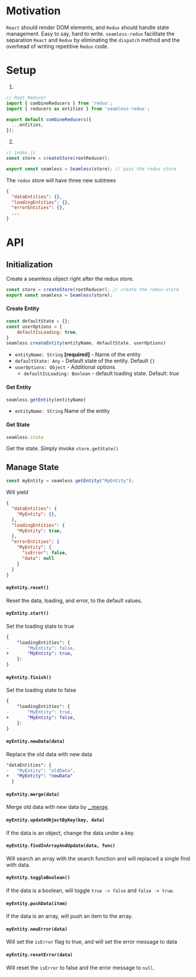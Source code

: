 # Motivation
`React` should render DOM elements, and `Redux` should handle state management.
Easy to say, hard to write.
`seamless-redux` facilitate the separation `React` and `Redux` by eliminating the `dispatch` method and the overhead of writing repetitive `Redux` code.

# Setup 
1.
```javascript
// Root Reducer
import { combineReducers } from 'redux';
import { reducers as entities } from 'seamless-redux';

export default combineReducers({
  ...entities,
});
````
2.
```javascript
// index.js
const store = createStore(rootReducer);

export const seamless = Seamless(store); // pass the redux store
```

The `redux` store will have three new subtrees
```json
{
  "dataEntities": {},
  "loadingEntities": {},
  "errorEntities": {},
  ...
}
```

# API
## Initialization
Create a seamless object right after the redux store.
```javascript
const store = createStore(rootReducer); // create the redux-store
export const seamless = Seamless(store);
```

#### Create Entity

```javascript
const defaultState = {};
const userOptions = {
	defaultIsLoading: true,
}
seamless.createEntity(entityName, defaultState, userOptions)
```
* `entityName: String` **[required]**  - Name of the entity
* `defaultState: Any` - Default state of the entity. Default `{}`
* `userOptions: Object` - Additional options
    - `defaultIsLoading: Boolean` - default loading state. Default: *true*

#### Get Entity
```javascript
seamless.getEntity(entityName)
```
* `entityName: String` Name of the entity

#### Get State
```javascript
seamless.state  
```
Get the state. Simply invoke `store.getState()`

## Manage State
```javascript
const myEntity = seamless.getEntity("MyEntity");
```
Will yield
```json
{
  "dataEntities": {
    "MyEntity": {},
  },
  "loadingEntities": {
    "MyEntity": true,
  },
  "errorEntities": {
    "MyEntity": {
      "isError": false,
      "data": null
    }
  }
}
```

#### `myEntity.reset()`
Reset the data, loading, and error, to the default values.

#### `myEntity.start()`
Set the loading state to true
```diff
{
    "loadingEntities": {
-       "MyEntity": false,
+       "MyEntity": true,
    }: 
}
```

#### `myEntity.finish()`
Set the loading state to false
```diff
{
    "loadingEntities": {
-       "MyEntity": true,
+      	"MyEntity": false,
    }: 
}
```

#### `myEntity.newData(data)`
Replace the old data with new data
```diff
"dataEntities": {
-	"MyEntity": "oldData",
+	"MyEntity": "newData"	
  }
```

#### `myEntity.merge(data)`
Merge old data with new data by [_.merge](https://lodash.com/docs/4.17.15#merge).

#### `myEntity.updateObjectByKey(key, data)`
If the data is an object, change the data under a key.

#### `myEntity.findInArrayAndUpdate(data, func)`
Will search an array with the search function and will replaced a single find with data.

#### `myEntity.toggleBoolean()`
If the data is a boolean, will toggle `true -> false` and `false -> true`.

#### `myEntity.pushData(item)`
If the data is an array, will push an item to the array.

#### `myEntity.newError(data)`
Will set the `isError` flag to true, and will set the error message to data

#### `myEntity.resetError(data)`
Will reset the `isError` to false and the error message to `null`.
